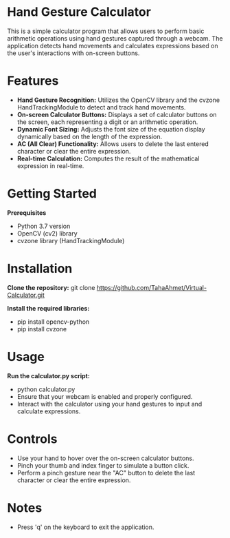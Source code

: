 # Hand Gesture Calculator
This is a simple calculator program that allows users to perform basic arithmetic operations using hand gestures captured through a webcam. The application detects hand movements and calculates expressions based on the user's interactions with on-screen buttons.

# Features
- **Hand Gesture Recognition:** Utilizes the OpenCV library and the cvzone HandTrackingModule to detect and track hand movements.
- **On-screen Calculator Buttons:** Displays a set of calculator buttons on the screen, each representing a digit or an arithmetic operation.
- **Dynamic Font Sizing:** Adjusts the font size of the equation display dynamically based on the length of the expression.
- **AC (All Clear) Functionality:** Allows users to delete the last entered character or clear the entire expression.
- **Real-time Calculation:** Computes the result of the mathematical expression in real-time.

# Getting Started
**Prerequisites**
- Python 3.7 version
- OpenCV (cv2) library
- cvzone library (HandTrackingModule)
# Installation
**Clone the repository:**
git clone https://github.com/TahaAhmet/Virtual-Calculator.git

**Install the required libraries:**
- pip install opencv-python
- pip install cvzone

# Usage
**Run the calculator.py script:**
- python calculator.py
- Ensure that your webcam is enabled and properly configured.
- Interact with the calculator using your hand gestures to input and calculate expressions.

# Controls
- Use your hand to hover over the on-screen calculator buttons.
- Pinch your thumb and index finger to simulate a button click.
- Perform a pinch gesture near the "AC" button to delete the last character or clear the entire expression.
# Notes
- Press 'q' on the keyboard to exit the application.
